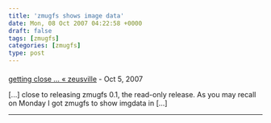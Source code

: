 ```yaml
---
title: 'zmugfs shows image data'
date: Mon, 08 Oct 2007 04:22:58 +0000
draft: false
tags: [zmugfs]
categories: [zmugfs]
type: post
---
```



#### 
[getting close &#8230; &laquo; zeusville](http://zeusville.wordpress.com/2007/10/12/getting-close/ "") - <time datetime="2007-10-12 00:32:05">Oct 5, 2007</time>

\[...\] close to releasing zmugfs 0.1, the read-only release. As you may recall on Monday I got zmugfs to show imgdata in \[...\]
<hr />
